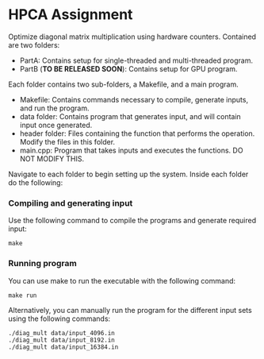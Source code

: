 # HPCA Assignment
Optimize diagonal matrix multiplication using hardware counters.
Contained are two folders:
* PartA: Contains setup for single-threaded and multi-threaded program.
* PartB (**TO  BE RELEASED SOON**): Contains setup for GPU program.

Each folder contains two sub-folders, a Makefile, and a main program.
* Makefile: Contains commands necessary to compile, generate inputs, and run the program.
* data folder: Contains program that generates input, and will contain input once generated.
* header folder: Files containing the function that performs the operation. Modify the files in this folder.
* main.cpp: Program that takes inputs and executes the functions. DO NOT MODIFY THIS.

Navigate to each folder to begin setting up the system.
Inside each folder do the following:
### Compiling and generating input
Use the following command to compile the programs and generate required input:
```
make
```
### Running program
You can use make to run the executable with the following command:
```
make run
```
Alternatively, you can manually run the program for the different input sets using the following commands:
```
./diag_mult data/input_4096.in
./diag_mult data/input_8192.in
./diag_mult data/input_16384.in
```


